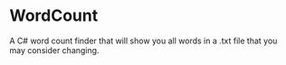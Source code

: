 # WordCount
A C# word count finder that will show you all words in a .txt file that you may consider changing.
